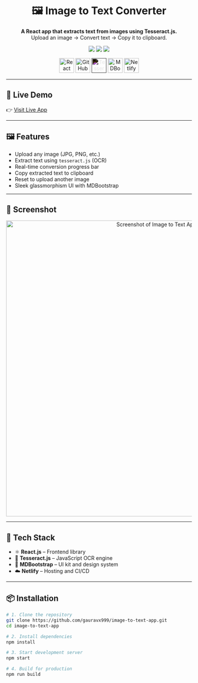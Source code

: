 <h1 align="center">🖼️ Image to Text Converter</h1>

<p align="center">
  <b>A React app that extracts text from images using Tesseract.js.</b><br />
  Upload an image → Convert text → Copy it to clipboard.
</p>

<p align="center">
  <img src="https://img.shields.io/github/license/gauravx999/image-to-text-app?style=flat-square" />
  <img src="https://img.shields.io/github/languages/top/gauravx999/image-to-text-app?style=flat-square" />
  <img src="https://api.netlify.com/api/v1/badges/b0b53532-2398-41ae-8c84-e6f1a91ac734/deploy-status?style=flat-square" />
</p>

<p align="center">
  <img src="https://img.icons8.com/color/48/react-native.png" title="React" height="40"/>
  <img src="https://img.icons8.com/ios-filled/50/github.png" title="GitHub" height="40"/>
  
  <!-- White Tesseract logo by inverting colors -->
  <img src="https://upload.wikimedia.org/wikipedia/commons/thumb/b/b2/Tesseract_OCR_Logo.svg/1200px-Tesseract_OCR_Logo.svg.png" style="filter: invert(1);" title="Tesseract.js" height="40"/>
  
  <img src="https://img.icons8.com/color/48/bootstrap.png" title="MDBootstrap" height="40"/>
  
  <!-- Blue Netlify logo -->
  <img src="https://img.icons8.com/color/48/0000FF/netlify.png" title="Netlify" height="40"/>
</p>



---

## 🚀 Live Demo

👉 [Visit Live App](https://image-totext-convert.netlify.app)

---

## 🖼️ Features

- Upload any image (JPG, PNG, etc.)
- Extract text using `tesseract.js` (OCR)
- Real-time conversion progress bar
- Copy extracted text to clipboard
- Reset to upload another image
- Sleek glassmorphism UI with MDBootstrap

---

## 📸 Screenshot

<p align="center">
  <img width="800" alt="Screenshot of Image to Text App" src="https://github.com/user-attachments/assets/7e1ae3bc-4927-4f47-87fa-d275b8bc29c9" />
</p>

---

## 🧰 Tech Stack

- ⚛️ **React.js** – Frontend library
- 🧠 **Tesseract.js** – JavaScript OCR engine
- 🎨 **MDBootstrap** – UI kit and design system
- ☁️ **Netlify** – Hosting and CI/CD

---

## 📦 Installation

```bash
# 1. Clone the repository
git clone https://github.com/gauravx999/image-to-text-app.git
cd image-to-text-app

# 2. Install dependencies
npm install

# 3. Start development server
npm start

# 4. Build for production
npm run build
